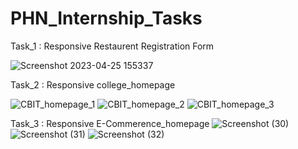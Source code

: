 # PHN_Internship_Tasks

Task_1 : Responsive Restaurent Registration Form 

![Screenshot 2023-04-25 155337](https://user-images.githubusercontent.com/109784578/235114226-a5a7f0e7-6625-440d-8d8a-18f8ca1fd5b4.png)

Task_2 : Responsive college_homepage

![CBIT_homepage_1](https://user-images.githubusercontent.com/109784578/235114675-a26c75bb-8028-4ba6-95cf-824b7b324626.png)
![CBIT_homepage_2](https://user-images.githubusercontent.com/109784578/235114723-62e0075d-515c-4795-b15e-4664558655b3.png)
![CBIT_homepage_3](https://user-images.githubusercontent.com/109784578/235114744-64808a90-5196-41a5-bb57-b950ca6cdf23.png)

Task_3 : Responsive E-Commerence_homepage
![Screenshot (30)](https://github.com/mujahid002/PHN_Internship_Tasks/assets/109784578/ae17d7f8-1e8b-4280-9bb6-8f023c8b3821)
![Screenshot (31)](https://github.com/mujahid002/PHN_Internship_Tasks/assets/109784578/db6abbea-8998-48fd-9bb1-51c2e1851f17)
![Screenshot (32)](https://github.com/mujahid002/PHN_Internship_Tasks/assets/109784578/62b42a06-00f5-4d66-8c73-543a9b6b5783)



